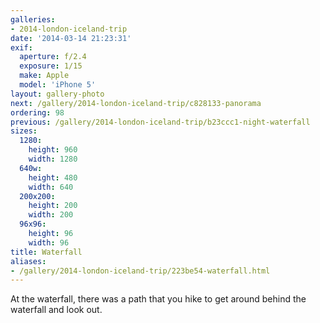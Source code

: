 ```yaml
---
galleries:
- 2014-london-iceland-trip
date: '2014-03-14 21:23:31'
exif:
  aperture: f/2.4
  exposure: 1/15
  make: Apple
  model: 'iPhone 5'
layout: gallery-photo
next: /gallery/2014-london-iceland-trip/c828133-panorama
ordering: 98
previous: /gallery/2014-london-iceland-trip/b23ccc1-night-waterfall
sizes:
  1280:
    height: 960
    width: 1280
  640w:
    height: 480
    width: 640
  200x200:
    height: 200
    width: 200
  96x96:
    height: 96
    width: 96
title: Waterfall
aliases:
- /gallery/2014-london-iceland-trip/223be54-waterfall.html
---
```


At the waterfall, there was a path that you hike to get around behind the waterfall and look out.
